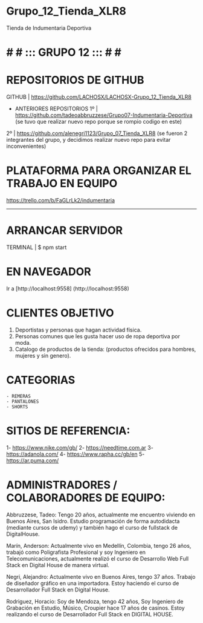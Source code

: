 # Grupo_12_Tienda_XLR8
Tienda de Indumentaria Deportiva

# # # ::: GRUPO 12 ::: # # # 

# REPOSITORIOS DE GITHUB
GITHUB | https://github.com/LACHOSX/LACHOSX-Grupo_12_Tienda_XLR8

- ANTERIORES REPOSITORIOS
1º | https://github.com/tadeoabbruzzese/Grupo07-Indumentaria-Deportiva (se tuvo que realizar nuevo repo porque se rompio codigo en este)

2º | https://github.com/alenegri1123/Grupo_07_Tienda_XLR8 (se fueron 2 integrantes del grupo, y decidimos realizar nuevo repo para evitar inconvenientes)



# PLATAFORMA PARA ORGANIZAR EL TRABAJO EN EQUIPO
https://trello.com/b/FaGLrLk2/indumentaria

_________________________________________________
# ARRANCAR SERVIDOR
TERMINAL | $ npm start

# EN NAVEGADOR
Ir a [http://localhost:9558]
(http://localhost:9558)


# CLIENTES OBJETIVO
1.   Deportistas y personas que hagan actividad física.
2.   Personas comunes que les gusta hacer uso de ropa deportiva por moda.
3.   Catalogo de productos de la tienda: (productos ofrecidos para hombres, mujeres y sin genero).

# CATEGORIAS
	- REMERAS
	- PANTALONES
	- SHORTS

# SITIOS DE REFERENCIA:
1- https://www.nike.com/gb/
2- https://needtime.com.ar
3- https://adanola.com/
4- https://www.rapha.cc/gb/en
5- https://ar.puma.com/

# ADMINISTRADORES / COLABORADORES DE EQUIPO:
Abbruzzese, Tadeo: Tengo 20 años, actualmente me encuentro viviendo en Buenos Aires, San Isidro. Estudio programación de forma autodidacta (mediante cursos de udemy) y también hago el curso de fullstack de DigitalHouse.

Marín, Anderson: Actualmente vivo en Medellín, Colombia, tengo 26 años, trabajó como Poligrafista Profesional y soy Ingeniero en Telecomunicaciones, actualmente realizó el curso de Desarrollo Web Full Stack en Digital House de manera virtual.

Negri, Alejandro: Actualmente vivo en Buenos Aires, tengo 37 años. Trabajo de diseñador gráfico en una importadora. Estoy haciendo el curso de Desarrollador Full Stack en Digital House.

Rodriguez, Horacio: Soy de Mendoza, tengo 42 años, Soy Ingeniero de Grabación en Estudio, Músico, Croupier hace 17 años de casinos. Estoy realizando el curso de Desarrollador Full Stack en DIGITAL HOUSE.
